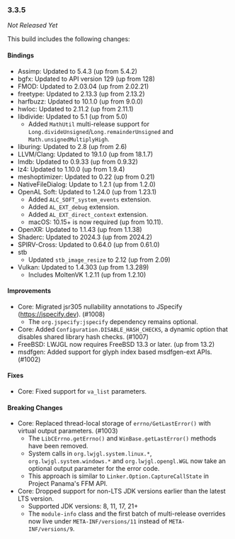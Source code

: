 ### 3.3.5

_Not Released Yet_

This build includes the following changes:

#### Bindings

- Assimp: Updated to 5.4.3 (up from 5.4.2)
- bgfx: Updated to API version 129 (up from 128)
- FMOD: Updated to 2.03.04 (up from 2.02.21)
- freetype: Updated to 2.13.3 (up from 2.13.2)
- harfbuzz: Updated to 10.1.0 (up from 9.0.0)
- hwloc: Updated to 2.11.2 (up from 2.11.1)
- libdivide: Updated to 5.1 (up from 5.0)
  * Added `MathUtil` multi-release support for `Long.divideUnsigned`/`Long.remainderUnsigned` and `Math.unsignedMultiplyHigh`.
- liburing: Updated to 2.8 (up from 2.6)
- LLVM/Clang: Updated to 19.1.0 (up from 18.1.7)
- lmdb: Updated to 0.9.33 (up from 0.9.32)
- lz4: Updated to 1.10.0 (up from 1.9.4)
- meshoptimizer: Updated to 0.22 (up from 0.21)
- NativeFileDialog: Update to 1.2.1 (up from 1.2.0)
- OpenAL Soft: Updated to 1.24.0 (up from 1.23.1)
  * Added `ALC_SOFT_system_events` extension.
  * Added `AL_EXT_debug` extension.
  * Added `AL_EXT_direct_context` extension.
  * macOS: 10.15+ is now required (up from 10.11).
- OpenXR: Updated to 1.1.43 (up from 1.1.38)
- Shaderc: Updated to 2024.3 (up from 2024.2)
- SPIRV-Cross: Updated to 0.64.0 (up from 0.61.0)
- stb
  * Updated `stb_image_resize` to 2.12 (up from 2.09)
- Vulkan: Updated to 1.4.303 (up from 1.3.289)
  * Includes MoltenVK 1.2.11 (up from 1.2.10)

#### Improvements

- Core: Migrated jsr305 nullability annotations to JSpecify (https://jspecify.dev). (#1008)
  * The `org.jspecify:jspecify` dependency remains optional.
- Core: Added `Configuration.DISABLE_HASH_CHECKS`, a dynamic option that disables shared library hash checks. (#1007)
- FreeBSD: LWJGL now requires FreeBSD 13.3 or later. (up from 13.2)
- msdfgen: Added support for glyph index based msdfgen-ext APIs. (#1002)

#### Fixes

- Core: Fixed support for `va_list` parameters.

#### Breaking Changes

- Core: Replaced thread-local storage of `errno/GetLastError()` with virtual output parameters. (#1003)
  * The `LibCErrno.getErrno()` and `WinBase.getLastError()` methods have been removed.
  * System calls in `org.lwjgl.system.linux.*`, `org.lwjgl.system.windows.*` and `org.lwjgl.opengl.WGL` now take an optional output parameter for the error code.
  * This approach is similar to `Linker.Option.CaptureCallState` in Project Panama's FFM API.
- Core: Dropped support for non-LTS JDK versions earlier than the latest LTS version.
  * Supported JDK versions: 8, 11, 17, 21+
  * The `module-info` class and the first batch of multi-release overrides now live under `META-INF/versions/11` instead of `META-INF/versions/9`.